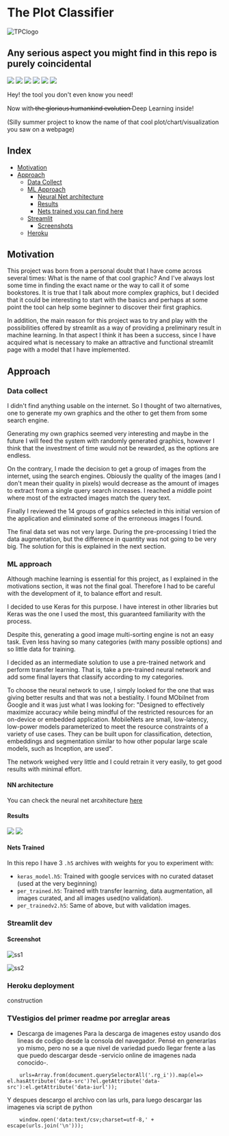 # The Plot Classifier

![TPClogo](https://github.com/thebooort/The-Plot-Classifier/blob/master/images/logo/logoTPC.png)

## Any serious aspect you might find in this repo is purely coincidental

![](https://img.shields.io/github/issues/thebooort/The-Plot-Classifier)
![](https://img.shields.io/github/stars/thebooort/The-Plot-Classifier)
![](https://img.shields.io/github/license/thebooort/The-Plot-Classifier)
![](https://img.shields.io/badge/contributions-welcome-brightgreen.svg?style=flat)
![](https://img.shields.io/badge/Made%20with-Python-1f425f.svg)
![](https://badges.frapsoft.com/os/v1/open-source.png?v=103)

Hey! the tool you don't even know you need! 

Now with ̶t̶h̶e̶ ̶g̶l̶o̶r̶i̶o̶u̶s̶ ̶h̶u̶m̶a̶n̶k̶i̶n̶d̶ ̶e̶v̶o̶l̶u̶t̶i̶o̶n̶ Deep Learning inside!

(Silly summer project to know the name of that cool plot/chart/visualization you saw on a webpage)

## Index

- [Motivation](#motivation)
- [Approach](#approach)
  - [Data Collect](#data-collect)
  - [ML Approach](#ml-approach)
	- [Neural Net architecture](#nn-architecture)
	- [Results](#results)
    - [Nets trained you can find here](#nets-trained)
  - [Streamlit](#streamlit)
	  - [Screenshots](#screenshots)
  - [Heroku](#heroku-deployment)



## Motivation 

This project was born from a personal doubt that I have come across several times: What is the name of that cool graphic? 
And I've always lost some time in finding the exact name or the way to call it of some bookstores. It is true that I talk about more complex graphics, but I decided that it could be interesting to start with the basics and perhaps at some point the tool can help some beginner to discover their first graphics. 

In addition, the main reason for this project was to try and play with the possibilities offered by streamlit as a way of providing a preliminary result in machine learning. In that aspect I think it has been a success, since I have acquired what is necessary to make an attractive and functional streamlit page with a model that I have implemented. 

## Approach

### Data collect

I didn't find anything usable on the internet. So I thought of two alternatives, one to generate my own graphics and the other to get them from some search engine. 

Generating my own graphics seemed very interesting and maybe in the future I will feed the system with randomly generated graphics, however I think that the investment of time would not be rewarded, as the options are endless.

On the contrary, I made the decision to get a group of images from the internet, using the search engines. Obiously the quality of the images (and I don't mean their quality in pixels) would decrease as the amount of images to extract from a single query search increases. I reached a middle point where most of the extracted images match the query text. 

Finally I reviewed the 14 groups of graphics selected in this initial version of the application and eliminated some of the erroneous images I found.

The final data set was not very large. During the pre-processing I tried the data augmentation, but the difference in quantity was not going to be very big. The solution for this is explained in the next section.

### ML approach

Although machine learning is essential for this project, as I explained in the motivations section, it was not the final goal.  Therefore I had to be careful with the development of it, to balance effort and result.

I decided to use Keras for this purpose. I have interest in other libraries but Keras was the one I used the most, this guaranteed familiarity with the process. 

Despite this, generating a good image multi-sorting engine is not an easy task. Even less having so many categories (with many possible options) and so little data for training. 

I decided as an intermediate solution to use a pre-trained network and perform transfer learning. That is, take a pre-trained neural network and add some final layers that classify according to my categories. 

To choose the neural network to use, I simply looked for the one that was giving better results and that was not a bestiality. I found MObilnet from Google and it was just what I was looking for: "Designed to effectively maximize accuracy while being mindful of the restricted resources for an on-device or embedded application. MobileNets are small, low-latency, low-power models parameterized to meet the resource constraints of a variety of use cases. They can be built upon for classification, detection, embeddings and segmentation similar to how other popular large scale models, such as Inception, are used".

The network weighed very little and I could retrain it very easily, to get good results with minimal effort.

#### NN architecture

You can check the neural net arcxhitecture [here](https://github.com/thebooort/The-Plot-Classifier/blob/master/images/model.png)

#### Results

![](https://github.com/thebooort/The-Plot-Classifier/blob/master/images/loss.png)
![](https://github.com/thebooort/The-Plot-Classifier/blob/master/images/accuracy.png)


#### Nets Trained

In this repo I have 3 `.h5` archives with weights for you to experiment with: 

- `keras_model.h5`: Trained with google services with no curated dataset (used at the very beginning)
- `per_trained.h5`: Trained with transfer learning, data augmentation, all images curated, and all images used(no validation).
- `per_trainedv2.h5`: Same of above, but with validation images.

### Streamlit dev

#### Screenshot

![ss1](https://github.com/thebooort/The-Plot-Classifier/blob/master/images/screenshot.jpg)

![ss2](https://github.com/thebooort/The-Plot-Classifier/blob/master/images/screenshot2.jpg)

### Heroku deployment 

construction



### TVestigios del primer readme por arreglar areas
- Descarga de imagenes
Para la descarga de imagenes estoy usando dos lineas de codigo desde la consola del navegador.
Pensé en generarlas yo mismo, pero no se a que nivel de variedad puedo llegar frente a las que puedo descargar desde -servicio online de imagenes nada conocido-.

```
	urls=Array.from(document.querySelectorAll('.rg_i')).map(el=> el.hasAttribute('data-src')?el.getAttribute('data-src'):el.getAttribute('data-iurl'));
```

Y despues descargo el archivo con las urls, para luego descargar las imagenes via script de python 

```
	window.open('data:text/csv;charset=utf-8,' + escape(urls.join('\n')));
```
